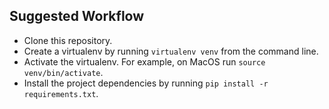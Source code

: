 


## Suggested Workflow
- Clone this repository.
- Create a virtualenv by running `virtualenv venv` from the command line.
- Activate the virtualenv.  For example, on MacOS run `source venv/bin/activate`.
- Install the project dependencies by running `pip install -r requirements.txt`.
